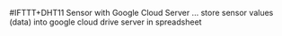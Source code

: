 #IFTTT+DHT11 Sensor with Google Cloud Server ...
store sensor values (data) into google cloud drive server  in spreadsheet 

